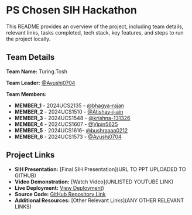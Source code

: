 # PS Chosen SIH Hackathon

This README provides an overview of the project, including team details, relevant links, tasks completed, tech stack, key features, and steps to run the project locally.

## Team Details

**Team Name:** Turing.Tosh

**Team Leader:** [@Ayushj0704](https://github.com/Ayushj0704)

**Team Members:**

- **MEMBER_1** - 2024UCS2135 - [@bhagya-rajan](https://github.com/bhagya-rajan)
- **MEMBER_2** - 2024UCS1510 - [@Atishay-j-ain](https://github.com/Atishay-j-ain)
- **MEMBER_3** - 2024UCS1548 - [@krishna-131326](https://github.com/krishna-131326)
- **MEMBER_4** - 2024UCS1607 - [@Vipin5625](https://github.com/Vipin5625)
- **MEMBER_5** - 2024UCS1616- [@bushraaaa0212](https://github.com/bushraaaa0212)
- **MEMBER_6** - 2024UCS1573 - [@Ayushj0704](https://github.com/Ayushj0704)

## Project Links

- **SIH Presentation:** [Final SIH Presentation](URL TO PPT UPLOADED TO GITHUB)
- **Video Demonstration:** [Watch Video](UNLISTED YOUTUBE LINK)
- **Live Deployment:** [View Deployment](https://expo.dev/accounts/krjha/projects/ecosankalan/builds/3926cf10-29f9-412c-b183-6ea67af0a313))
- **Source Code:** [GitHub Repository Link](https://github.com/Ayushj0704/SIH-project-25)
- **Additional Resources:** [Other Relevant Links](ANY OTHER RELEVANT LINKS)
